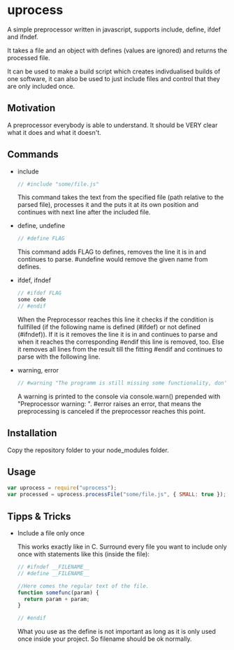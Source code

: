 ﻿uprocess
========

A simple preprocessor written in javascript, supports include, define, ifdef and ifndef.

It takes a file and an object with defines (values are ignored) and returns the processed file. 

It can be used to make a build script which creates indivdualised builds of one software, it can also be used to just include files and control that they are only included once.

Motivation
----------

A preprocessor everybody is able to understand. It should be VERY clear what it does and what it doesn't.


Commands
--------

* include
  ```javascript
  // #include "some/file.js"
  ```
  This command takes the text from the specified file (path relative to the parsed file), processes it and the puts it at its own position and continues with next line after the included file.
 
* define, undefine
  ```javascript
  // #define FLAG
  ```
  This command adds FLAG to defines, removes the line it is in and continues to parse. #undefine would remove the given name from defines.
 
* ifdef, ifndef
  ```javascript
  // #ifdef FLAG
  some code
  // #endif
  ```
  When the Preprocessor reaches this line it checks if the condition is fullfilled (if the following name is defined (#ifdef) or not defined (#ifndef)). If it is it removes the line it is in and continues to parse and when it reaches the corresponding #endif this line is removed, too. Else it removes all lines from the result till the fitting #endif and continues to parse with the following line.

* warning, error
  ```javascript
  // #warning "The programm is still missing some functionality, don't deliver!"
  ```
  A warning is printed to the console via console.warn() prepended with "Preprocessor warning: ". #error raises an error, that means the preprocessing is canceled if the preprocessor reaches this point.


Installation
------------

Copy the repository folder to your node_modules folder.



Usage
-----
  ```javascript
  var uprocess = require("uprocess");
  var processed = uprocess.processFile("some/file.js", { SMALL: true });
  ```


Tipps & Tricks
--------------

* Include a file only once

  This works exactly like in C. Surround every file you want to include only once with statements like this (inside the file):
  ```javascript
  // #ifndef __FILENAME__
  // #define __FILENAME__
  
  //Here comes the regular text of the file.
  function somefunc(param) {
    return param + param;
  }
  
  // #endif
  ```
  What you use as the define is not important as long as it is only used once inside your project. So filename should be ok normally.
